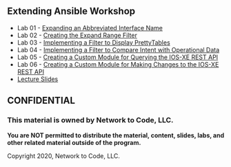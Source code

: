 ## Extending Ansible Workshop

- Lab 01 - [Expanding an Abbreviated Interface Name](lab01_guide.md)
- Lab 02 - [Creating the Expand Range Filter](lab02_guide.md)
- Lab 03 - [Implementing a Filter to Display PrettyTables](lab03_guide.md)
- Lab 04 - [Implementing a Filter to Compare Intent with Operational Data](lab04_guide.md)
- Lab 05 - [Creating a Custom Module for Querying the IOS-XE REST API](lab05_guide.md)
- Lab 06 - [Creating a Custom Module for Making Changes to the IOS-XE REST API](lab06_guide.md)
- [Lecture Slides](ExtendingAnsible.pdf)

## CONFIDENTIAL

### This material is owned by Network to Code, LLC.

**You are NOT permitted to distribute the material, content, slides, labs, and other related material outside of the program.**

Copyright 2020, Network to Code, LLC.
